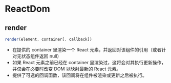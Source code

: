 # ReactDom

## render

```js
render(element, container[, callback])
```

- 在提供的 container 里渲染一个 React 元素，并返回对该组件的引用（或者针对无状态组件返回 null）
- 如果 React 元素之前已经在 container 里渲染过，这将会对其执行更新操作，并仅会在必要时改变 DOM 以映射最新的 React 元素。
- 提供了可选的回调函数，该回调将在组件被渲染或更新之后被执行。
